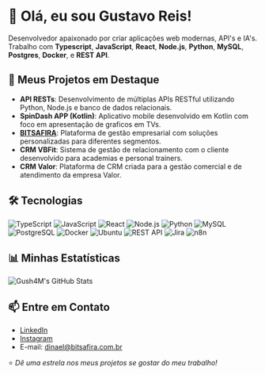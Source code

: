 # 👋 Olá, eu sou Gustavo Reis!
 
Desenvolvedor apaixonado por criar aplicações web modernas, API's e IA's. Trabalho com **Typescript**, **JavaScript**, **React**, **Node.js**, **Python**, **MySQL**, **Postgres**, **Docker**, e **REST API**.
 
## 🚀 Meus Projetos em Destaque
- **API RESTs**: Desenvolvimento de múltiplas APIs RESTful utilizando Python, Node.js e banco de dados relacionais.
- **SpinDash APP (Kotlin)**: Aplicativo mobile desenvolvido em Kotlin com foco em apresentação de graficos em TVs.
- **[BITSAFIRA](https://www.bitsafira.com.br)**: Plataforma de gestão empresarial com soluções personalizadas para diferentes segmentos.
- **CRM VBFit**: Sistema de gestão de relacionamento com o cliente desenvolvido para academias e personal trainers.
- **CRM Valor**: Plataforma de CRM criada para a gestão comercial e de atendimento da empresa Valor.
 
## 🛠️ Tecnologias
![TypeScript](https://img.shields.io/badge/TypeScript-3178C6?style=flat-square&logo=typescript&logoColor=white)
![JavaScript](https://img.shields.io/badge/JavaScript-F7DF1E?style=flat-square&logo=javascript&logoColor=black)
![React](https://img.shields.io/badge/React-61DAFB?style=flat-square&logo=react&logoColor=black)
![Node.js](https://img.shields.io/badge/Node.js-339933?style=flat-square&logo=nodedotjs&logoColor=white)
![Python](https://img.shields.io/badge/Python-3776AB?style=flat-square&logo=python&logoColor=white)
![MySQL](https://img.shields.io/badge/MySQL-4479A1?style=flat-square&logo=mysql&logoColor=white)
![PostgreSQL](https://img.shields.io/badge/PostgreSQL-4169E1?style=flat-square&logo=postgresql&logoColor=white)
![Docker](https://img.shields.io/badge/Docker-2496ED?style=flat-square&logo=docker&logoColor=white)
![Ubuntu](https://img.shields.io/badge/Ubuntu-E95420?style=flat-square&logo=ubuntu&logoColor=white)
![REST API](https://img.shields.io/badge/REST_API-FF6C37?style=flat-square&logo=rest&logoColor=white)
![Jira](https://img.shields.io/badge/Jira-0052CC?style=flat-square&logo=jira&logoColor=white)
![n8n](https://img.shields.io/badge/n8n-FF6A00?style=flat-square&logo=n8n&logoColor=white)
 
## 📊 Minhas Estatísticas
![Gush4M's GitHub Stats](https://github-readme-stats.vercel.app/api?username=Gush4M&show_icons=true&theme=radical)
 
## 📫 Entre em Contato
- [LinkedIn](https://www.linkedin.com/in/dinael-silva-658313112)
- [Instagram](https://www.instagram.com/dinaelsilva/)
- E-mail: dinael@bitsafira.com.br
 
⭐ *Dê uma estrela nos meus projetos se gostar do meu trabalho!*
